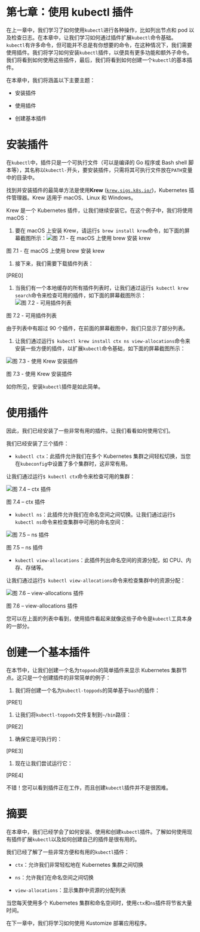 # 第七章：使用 kubectl 插件

在上一章中，我们学习了如何使用`kubectl`进行各种操作，比如列出节点和 pod 以及检查日志。在本章中，让我们学习如何通过插件扩展`kubectl`命令基础。`kubectl`有许多命令，但可能并不总是有你想要的命令，在这种情况下，我们需要使用插件。我们将学习如何安装`kubectl`插件，以便具有更多功能和额外子命令。我们将看到如何使用这些插件，最后，我们将看到如何创建一个`kubectl`的基本插件。

在本章中，我们将涵盖以下主要主题：

+   安装插件

+   使用插件

+   创建基本插件

# 安装插件

在`kubectl`中，插件只是一个可执行文件（可以是编译的 Go 程序或 Bash shell 脚本等），其名称以`kubectl-`开头，要安装插件，只需将其可执行文件放在`PATH`变量中的目录中。

找到并安装插件的最简单方法是使用**Krew** ([`krew.sigs.k8s.io/`](https://krew.sigs.k8s.io/))，Kubernetes 插件管理器。Krew 适用于 macOS、Linux 和 Windows。

Krew 是一个 Kubernetes 插件，让我们继续安装它。在这个例子中，我们将使用 macOS：

1.  要在 macOS 上安装 Krew，请运行`$ brew install krew`命令，如下面的屏幕截图所示：![图 7.1 - 在 macOS 上使用 brew 安装 krew](img/B16411_07_001.jpg)

图 7.1 - 在 macOS 上使用 brew 安装 krew

1.  接下来，我们需要下载插件列表：

[PRE0]

1.  当我们有一个本地缓存的所有插件列表时，让我们通过运行`$ kubectl krew search`命令来检查可用的插件，如下面的屏幕截图所示：![图 7.2 - 可用插件列表](img/B16411_07_002.jpg)

图 7.2 - 可用插件列表

由于列表中有超过 90 个插件，在前面的屏幕截图中，我们只显示了部分列表。

1.  让我们通过运行`$ kubectl krew install ctx ns view-allocations`命令来安装一些方便的插件，以扩展`kubectl`命令基础，如下面的屏幕截图所示：

![图 7.3 - 使用 Krew 安装插件](img/B16411_07_003.jpg)

图 7.3 - 使用 Krew 安装插件

如你所见，安装`kubectl`插件是如此简单。

# 使用插件

因此，我们已经安装了一些非常有用的插件。让我们看看如何使用它们。

我们已经安装了三个插件：

+   `kubectl ctx`：此插件允许我们在多个 Kubernetes 集群之间轻松切换，当您在`kubeconfig`中设置了多个集群时，这非常有用。

让我们通过运行`$ kubectl ctx`命令来检查可用的集群：

![图 7.4 – ctx 插件](img/B16411_07_004.jpg)

图 7.4 – ctx 插件

+   `kubectl ns`：此插件允许我们在命名空间之间切换。让我们通过运行`$ kubectl ns`命令来检查集群中可用的命名空间：

![图 7.5 – ns 插件](img/B16411_07_005.jpg)

图 7.5 – ns 插件

+   `kubectl view-allocations`：此插件列出命名空间的资源分配，如 CPU、内存、存储等。

让我们通过运行`$ kubectl view-allocations`命令来检查集群中的资源分配：

![图 7.6 – view-allocations 插件](img/B16411_07_006.jpg)

图 7.6 – view-allocations 插件

您可以在上面的列表中看到，使用插件看起来就像这些子命令是`kubectl`工具本身的一部分。

# 创建一个基本插件

在本节中，让我们创建一个名为`toppods`的简单插件来显示 Kubernetes 集群节点。这只是一个创建插件的非常简单的例子：

1.  我们将创建一个名为`kubectl-toppods`的简单基于`bash`的插件：

[PRE1]

1.  让我们将`kubectl-toppods`文件复制到`~/bin`路径：

[PRE2]

1.  确保它是可执行的：

[PRE3]

1.  现在让我们尝试运行它：

[PRE4]

不错！您可以看到插件正在工作，而且创建`kubectl`插件并不是很困难。

# 摘要

在本章中，我们已经学会了如何安装、使用和创建`kubectl`插件。了解如何使用现有插件扩展`kubectl`以及如何创建自己的插件是很有用的。

我们已经了解了一些非常方便和有用的`kubectl`插件：

+   `ctx`：允许我们非常轻松地在 Kubernetes 集群之间切换

+   `ns`：允许我们在命名空间之间切换

+   `view-allocations`：显示集群中资源的分配列表

当您每天使用多个 Kubernetes 集群和命名空间时，使用`ctx`和`ns`插件将节省大量时间。

在下一章中，我们将学习如何使用 Kustomize 部署应用程序。
